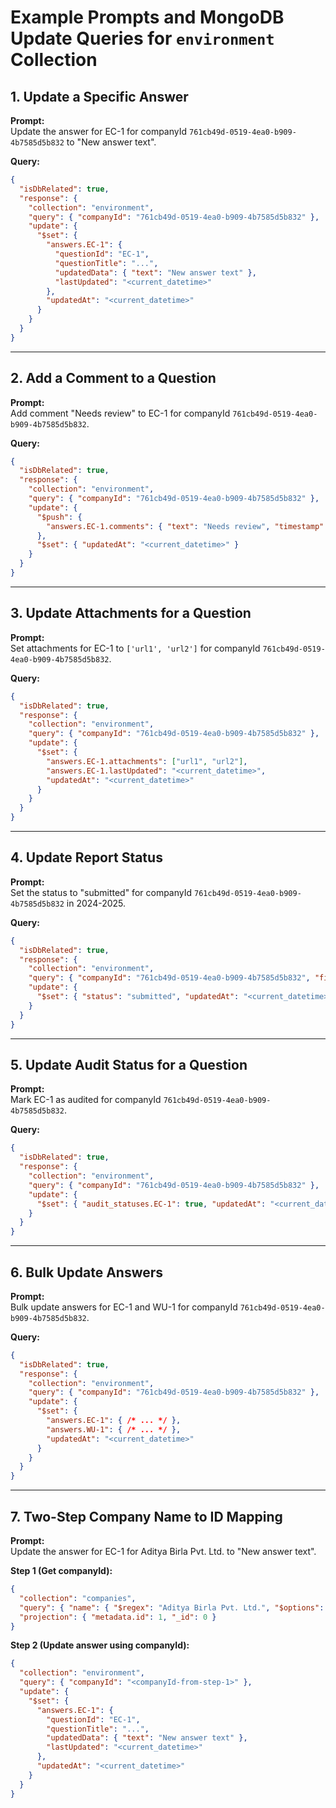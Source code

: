 # Example Prompts and MongoDB Update Queries for `environment` Collection

## 1. Update a Specific Answer

**Prompt:**  
Update the answer for EC-1 for companyId `761cb49d-0519-4ea0-b909-4b7585d5b832` to "New answer text".

**Query:**
```json
{
  "isDbRelated": true,
  "response": {
    "collection": "environment",
    "query": { "companyId": "761cb49d-0519-4ea0-b909-4b7585d5b832" },
    "update": {
      "$set": {
        "answers.EC-1": {
          "questionId": "EC-1",
          "questionTitle": "...",
          "updatedData": { "text": "New answer text" },
          "lastUpdated": "<current_datetime>"
        },
        "updatedAt": "<current_datetime>"
      }
    }
  }
}
```

---

## 2. Add a Comment to a Question

**Prompt:**  
Add comment "Needs review" to EC-1 for companyId `761cb49d-0519-4ea0-b909-4b7585d5b832`.

**Query:**
```json
{
  "isDbRelated": true,
  "response": {
    "collection": "environment",
    "query": { "companyId": "761cb49d-0519-4ea0-b909-4b7585d5b832" },
    "update": {
      "$push": {
        "answers.EC-1.comments": { "text": "Needs review", "timestamp": "<current_datetime>" }
      },
      "$set": { "updatedAt": "<current_datetime>" }
    }
  }
}
```

---

## 3. Update Attachments for a Question

**Prompt:**  
Set attachments for EC-1 to `['url1', 'url2']` for companyId `761cb49d-0519-4ea0-b909-4b7585d5b832`.

**Query:**
```json
{
  "isDbRelated": true,
  "response": {
    "collection": "environment",
    "query": { "companyId": "761cb49d-0519-4ea0-b909-4b7585d5b832" },
    "update": {
      "$set": {
        "answers.EC-1.attachments": ["url1", "url2"],
        "answers.EC-1.lastUpdated": "<current_datetime>",
        "updatedAt": "<current_datetime>"
      }
    }
  }
}
```

---

## 4. Update Report Status

**Prompt:**  
Set the status to "submitted" for companyId `761cb49d-0519-4ea0-b909-4b7585d5b832` in 2024-2025.

**Query:**
```json
{
  "isDbRelated": true,
  "response": {
    "collection": "environment",
    "query": { "companyId": "761cb49d-0519-4ea0-b909-4b7585d5b832", "financialYear": "2024-2025" },
    "update": {
      "$set": { "status": "submitted", "updatedAt": "<current_datetime>" }
    }
  }
}
```

---

## 5. Update Audit Status for a Question

**Prompt:**  
Mark EC-1 as audited for companyId `761cb49d-0519-4ea0-b909-4b7585d5b832`.

**Query:**
```json
{
  "isDbRelated": true,
  "response": {
    "collection": "environment",
    "query": { "companyId": "761cb49d-0519-4ea0-b909-4b7585d5b832" },
    "update": {
      "$set": { "audit_statuses.EC-1": true, "updatedAt": "<current_datetime>" }
    }
  }
}
```

---

## 6. Bulk Update Answers

**Prompt:**  
Bulk update answers for EC-1 and WU-1 for companyId `761cb49d-0519-4ea0-b909-4b7585d5b832`.

**Query:**
```json
{
  "isDbRelated": true,
  "response": {
    "collection": "environment",
    "query": { "companyId": "761cb49d-0519-4ea0-b909-4b7585d5b832" },
    "update": {
      "$set": {
        "answers.EC-1": { /* ... */ },
        "answers.WU-1": { /* ... */ },
        "updatedAt": "<current_datetime>"
      }
    }
  }
}
```

---

## 7. Two-Step Company Name to ID Mapping

**Prompt:**  
Update the answer for EC-1 for Aditya Birla Pvt. Ltd. to "New answer text".

**Step 1 (Get companyId):**
```json
{
  "collection": "companies",
  "query": { "name": { "$regex": "Aditya Birla Pvt. Ltd.", "$options": "i" } },
  "projection": { "metadata.id": 1, "_id": 0 }
}
```
**Step 2 (Update answer using companyId):**
```json
{
  "collection": "environment",
  "query": { "companyId": "<companyId-from-step-1>" },
  "update": {
    "$set": {
      "answers.EC-1": {
        "questionId": "EC-1",
        "questionTitle": "...",
        "updatedData": { "text": "New answer text" },
        "lastUpdated": "<current_datetime>"
      },
      "updatedAt": "<current_datetime>"
    }
  }
}
```
